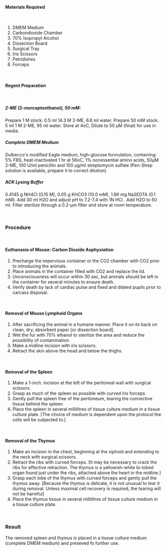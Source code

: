 #### Materials Required

&nbsp;

1. DMEM Medium
2. Carbondioxide Chamber
3. 70% Isopropyl Alcohol
4. Dissection Board
5. Surgical Tray
6. Iris Scissors
7. Petridishes
8. Forceps

&nbsp;

 

#### Regent Preparation
 

&nbsp;


##### 2-ME (2-mercaptoethanol), 50 mM:

Prepare 1 M stock: 0.5 ml 14.3 M 2-ME, 6.6 ml water.
Prepare 50 mM stock: 5 ml 1 M 2-ME, 95 ml water.
Store at 4oC, Dilute to 50 μM (final) for use in media.

 

##### Complete DMEM Medium

 Dulbecco's modified Eagle medium, high-glucose formulation, containing: 5% FBS, heat-inactivated 1 hr at 56oC, 1% nonessential amino acids, 50μM 2-ME, 100 U/ml penicillin and 100 μg/ml streptomycin sulfate (Pen-Strep solution is available, prepare it to correct dilution).

 

##### ACK Lysing Buffer

 0.4145 g NH4Cl (0.15 M), 0.05 g KHCO3 (10.0 mM), 1.86 mg Na2EDTA (0.1 mM). Add 30 ml H2O and adjust pH to 7.2-7.4 with 1N HCl . Add H2O to 50 ml. Filter sterilize through a 0.2-μm filter and store at room temperature.

 
&nbsp;



### Procedure
 

&nbsp;


#### Euthanasia of Mouse: Carbon Dioxide Asphyxiation
 
1. Precharge the impervious container or the CO2 chamber with CO2 prior to introducing the animals.
2. Place animals in the container filled with CO2 and replace the lid.
3. Unconsciousness will occur within 30 sec, but animals should be left in the container for several minutes to ensure death.
4. Verify death by lack of cardiac pulse and fixed and dilated pupils prior to carcass disposal.
 

&nbsp;

#### Removal of Mouse Lymphoid Organs
 
1. After sacrificing the animal in a humane manner. Place it on its back on clean, dry, absorbent paper [or dissection board].
2. Wet the fur with 70% ethanol to sterilize the area and reduce the possibility of contamination.
3. Make a midline incision with iris scissors.
4. Retract the skin above the head and below the thighs.
 

&nbsp;

#### Removal of the Spleen
 

1. Make a 1-inch. incision at the left of the peritoneal wall with surgical scissors.
2. Grasp as much of the spleen as possible with curved iris forceps.
3. Gently pull the spleen free of the peritoneum, tearing the connective tissue behind the spleen.
4. Place the spleen in several millilitres of tissue culture medium in a tissue culture plate. [The choice of medium is dependent upon the protocol the cells will be subjected to.]

&nbsp; 

#### Removal of the Thymus
 

1. Make an incision in the chest, beginning at the xiphoid and extending to the neck with surgical scissors.
2. Retract the ribs with curved forceps. [It may be necessary to crack the ribs for effective retraction. The thymus is a yellowish-white bi-lobed organ found just under the ribs, attached above the heart in the midline.]
3. Grasp each lobe of the thymus with curved forceps and gently pull the thymus away. [Because the thymus is delicate, it is not unusual to tear it during removal. Unless maximal cell recovery is required, the tearing will not be harmful]
4. Place the thymus tissue in several millilitres of tissue culture medium in a tissue culture plate.

&nbsp;

 

### Result


The removed spleen and thymus is placed in a tissue culture medium (complete DMEM medium) and preseved fo further use.
